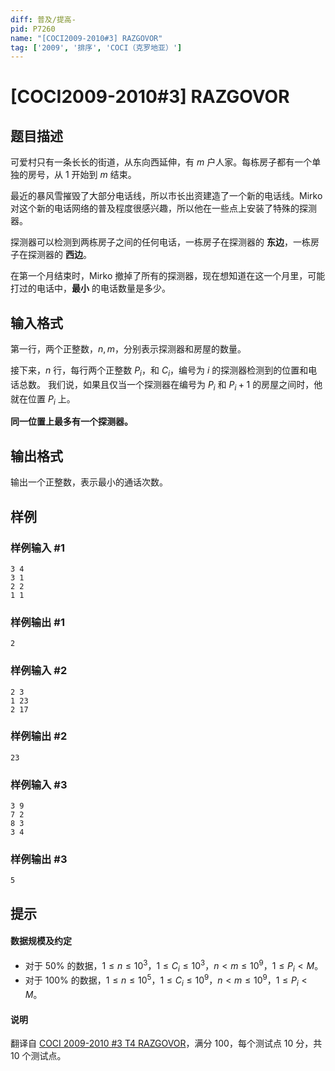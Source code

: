 ```yaml
---
diff: 普及/提高-
pid: P7260
name: "[COCI2009-2010#3] RAZGOVOR"
tag: ['2009', '排序', 'COCI（克罗地亚）']
---
```

# [COCI2009-2010#3] RAZGOVOR
## 题目描述

可爱村只有一条长长的街道，从东向西延伸，有 $m$ 户人家。每栋房子都有一个单独的房号，从 $1$ 开始到 $m$ 结束。

最近的暴风雪摧毁了大部分电话线，所以市长出资建造了一个新的电话线。Mirko 对这个新的电话网络的普及程度很感兴趣，所以他在一些点上安装了特殊的探测器。

探测器可以检测到两栋房子之间的任何电话，一栋房子在探测器的 **东边**，一栋房子在探测器的 **西边**。

在第一个月结束时，Mirko 撤掉了所有的探测器，现在想知道在这一个月里，可能打过的电话中，**最小** 的电话数量是多少。



## 输入格式

第一行，两个正整数，$n, m$，分别表示探测器和房屋的数量。

接下来，$n$ 行，每行两个正整数 $P_i$，和 $C_i$，编号为 $i$ 的探测器检测到的位置和电话总数。 我们说，如果且仅当一个探测器在编号为 $P_i$ 和 $P_i+1$ 的房屋之间时，他就在位置 $P_i$ 上。

**同一位置上最多有一个探测器。**
## 输出格式

输出一个正整数，表示最小的通话次数。

## 样例

### 样例输入 #1
```
3 4
3 1
2 2
1 1

```
### 样例输出 #1
```
2
```
### 样例输入 #2
```
2 3
1 23
2 17

```
### 样例输出 #2
```
23
```
### 样例输入 #3
```
3 9
7 2
8 3
3 4

```
### 样例输出 #3
```
5
```
## 提示

#### 数据规模及约定

- 对于 $50\%$ 的数据，$1 \le n \le 10^3$，$1 \le C_i \le 10^3$，$n < m \le 10^9$，$1 \le P_i < M$。
- 对于 $100\%$ 的数据，$1 \le n \le 10^5$，$1 \le C_i \le 10^9$，$n < m \le 10^9$，$1 \le P_i < M$。

#### 说明
翻译自 [COCI 2009-2010 #3 T4 RAZGOVOR](https://hsin.hr/coci/archive/2009_2010/contest3_tasks.pdf)，满分 100，每个测试点 10 分，共 10 个测试点。
